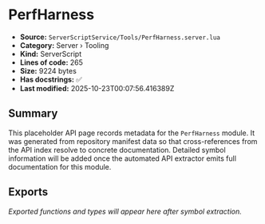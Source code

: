 # PerfHarness

- **Source:** `ServerScriptService/Tools/PerfHarness.server.lua`
- **Category:** Server › Tooling
- **Kind:** ServerScript
- **Lines of code:** 265
- **Size:** 9224 bytes
- **Has docstrings:** ✅
- **Last modified:** 2025-10-23T00:07:56.416389Z

## Summary

This placeholder API page records metadata for the `PerfHarness` module. It was generated
from repository manifest data so that cross-references from the API index resolve to
concrete documentation. Detailed symbol information will be added once the automated
API extractor emits full documentation for this module.

## Exports

_Exported functions and types will appear here after symbol extraction._
